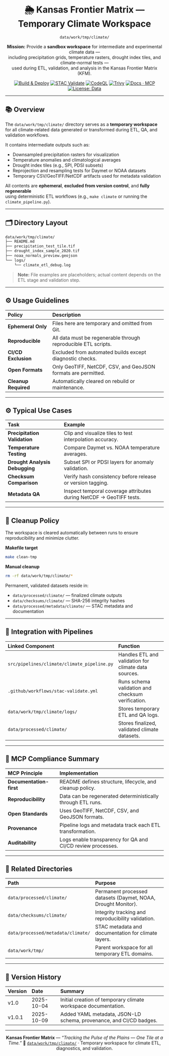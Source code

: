<div align="center">

# 🌦️ Kansas Frontier Matrix — Temporary Climate Workspace  
`data/work/tmp/climate/`

**Mission:** Provide a **sandbox workspace** for intermediate and experimental climate data —  
including precipitation grids, temperature rasters, drought index tiles, and climate-normal tests —  
used during ETL, validation, and analysis in the Kansas Frontier Matrix (KFM).

[![Build & Deploy](https://github.com/bartytime4life/Kansas-Frontier-Matrix/actions/workflows/site.yml/badge.svg)](../../../../../.github/workflows/site.yml)
[![STAC Validate](https://img.shields.io/badge/STAC-validate-blue)](../../../../../.github/workflows/stac-validate.yml)
[![CodeQL](https://img.shields.io/github/actions/workflow/status/bartytime4life/Kansas-Frontier-Matrix/codeql.yml?label=CodeQL)](../../../../../.github/workflows/codeql.yml)
[![Trivy](https://img.shields.io/badge/container-scan-informational)](../../../../../.github/workflows/trivy.yml)
[![Docs · MCP](https://img.shields.io/badge/Docs-MCP-green)](../../../../../docs/)
[![License: Data](https://img.shields.io/badge/License-CC--BY%204.0-blue)](../../../../../LICENSE)

</div>

---

## 📚 Overview

The `data/work/tmp/climate/` directory serves as a **temporary workspace**  
for all climate-related data generated or transformed during ETL, QA, and validation workflows.  

It contains intermediate outputs such as:
- Downsampled precipitation rasters for visualization  
- Temperature anomalies and climatological averages  
- Drought index tiles (e.g., SPI, PDSI subsets)  
- Reprojection and resampling tests for Daymet or NOAA datasets  
- Temporary CSV/GeoTIFF/NetCDF artifacts used for metadata validation  

All contents are **ephemeral**, **excluded from version control**, and **fully regenerable**  
using deterministic ETL workflows (e.g., `make climate` or running the `climate_pipeline.py`).

---

## 🗂️ Directory Layout

```bash
data/work/tmp/climate/
├── README.md
├── precipitation_test_tile.tif
├── drought_index_sample_2020.tif
├── noaa_normals_preview.geojson
└── logs/
    └── climate_etl_debug.log
````

> **Note:** File examples are placeholders; actual content depends on the ETL stage and validation step.

---

## ⚙️ Usage Guidelines

| Policy               | Description                                                    |
| :------------------- | :------------------------------------------------------------- |
| **Ephemeral Only**   | Files here are temporary and omitted from Git.                 |
| **Reproducible**     | All data must be regenerable through reproducible ETL scripts. |
| **CI/CD Exclusion**  | Excluded from automated builds except diagnostic checks.       |
| **Open Formats**     | Only GeoTIFF, NetCDF, CSV, and GeoJSON formats are permitted.  |
| **Cleanup Required** | Automatically cleared on rebuild or maintenance.               |

---

## ⚙️ Typical Use Cases

| Task                           | Example                                                             |
| :----------------------------- | :------------------------------------------------------------------ |
| **Precipitation Validation**   | Clip and visualize tiles to test interpolation accuracy.            |
| **Temperature Testing**        | Compare Daymet vs. NOAA temperature averages.                       |
| **Drought Analysis Debugging** | Subset SPI or PDSI layers for anomaly validation.                   |
| **Checksum Comparison**        | Verify hash consistency before release or version tagging.          |
| **Metadata QA**                | Inspect temporal coverage attributes during NetCDF → GeoTIFF tests. |

---

## 🧹 Cleanup Policy

The workspace is cleared automatically between runs to ensure reproducibility and minimize clutter.

**Makefile target**

```bash
make clean-tmp
```

**Manual cleanup**

```bash
rm -rf data/work/tmp/climate/*
```

Permanent, validated datasets reside in:

* `data/processed/climate/` — finalized climate outputs
* `data/checksums/climate/` — SHA-256 integrity hashes
* `data/processed/metadata/climate/` — STAC metadata and documentation

---

## 🧩 Integration with Pipelines

| Linked Component                            | Function                                             |
| :------------------------------------------ | :--------------------------------------------------- |
| `src/pipelines/climate/climate_pipeline.py` | Handles ETL and validation for climate data sources. |
| `.github/workflows/stac-validate.yml`       | Runs schema validation and checksum verification.    |
| `data/work/tmp/climate/logs/`               | Stores temporary ETL and QA logs.                    |
| `data/processed/climate/`                   | Stores finalized, validated climate datasets.        |

---

## 🧠 MCP Compliance Summary

| MCP Principle           | Implementation                                              |
| :---------------------- | :---------------------------------------------------------- |
| **Documentation-first** | README defines structure, lifecycle, and cleanup policy.    |
| **Reproducibility**     | Data can be regenerated deterministically through ETL runs. |
| **Open Standards**      | Uses GeoTIFF, NetCDF, CSV, and GeoJSON formats.             |
| **Provenance**          | Pipeline logs and metadata track each ETL transformation.   |
| **Auditability**        | Logs enable transparency for QA and CI/CD review processes. |

---

## 📎 Related Directories

| Path                               | Purpose                                                       |
| :--------------------------------- | :------------------------------------------------------------ |
| `data/processed/climate/`          | Permanent processed datasets (Daymet, NOAA, Drought Monitor). |
| `data/checksums/climate/`          | Integrity tracking and reproducibility validation.            |
| `data/processed/metadata/climate/` | STAC metadata and documentation for climate layers.           |
| `data/work/tmp/`                   | Parent workspace for all temporary ETL domains.               |

---

## 📅 Version History

| Version | Date       | Summary                                                            |
| :------ | :--------- | :----------------------------------------------------------------- |
| v1.0    | 2025-10-04 | Initial creation of temporary climate workspace documentation.     |
| v1.0.1  | 2025-10-09 | Added YAML metadata, JSON-LD schema, provenance, and CI/CD badges. |

---

<div align="center">

**Kansas Frontier Matrix** — *“Tracking the Pulse of the Plains — One Tile at a Time.”*
📍 [`data/work/tmp/climate/`](.) · Temporary workspace for climate ETL, diagnostics, and validation.

</div>
